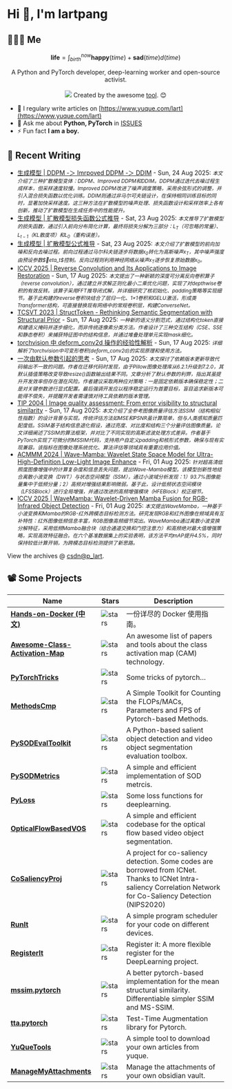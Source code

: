 # Hi 👋, I'm lartpang

## 🧑‍🤝‍🧑 Me

$$
\textbf{life} = \int_{birth}^{now} \mathbf{happy}(time) + \mathbf{sad}(time) d(time)
$$

<p align="center">
  A Python and PyTorch developer, deep-learning worker and open-source activist.
  <br /><br />

  <img src="https://github.com/lartpang/lartpang/assets/26847524/47e4b857-c6b7-4237-a637-0ec73485e48e" />
  Created by the awesome <a href="https://erikdemaine.org/fonts/tetris/">tool</a>. 😊
</p>

* 📝 I regulary write articles on [https://www.yuque.com/lart](https://www.yuque.com/lart)
* 💬 Ask me about **Python, PyTorch** in [ISSUES](https://github.com/lartpang/lartpang/issues)
* ⚡ Fun fact **I am a boy.**

## 📝 Recent Writing

<!-- writing starts -->
* [生成模型 | DDPM -＞ Imrpoved DDPM -＞ DDIM](https://blog.csdn.net/P_LarT/article/details/150712115) - Sun, 24 Aug 2025: <small>*本文介绍了三种扩散模型变体：DDPM、Improved DDPM和DDIM。DDPM通过迭代去噪过程生成样本，但采样速度较慢。Improved DDPM改进了噪声调度策略，采用余弦形式的调整，并引入混合损失函数以优化训练。DDIM则通过非马尔可夫链设计，在保持相同训练目标的同时，显著加快采样速度。这三种方法在扩散模型的噪声处理、损失函数设计和采样效率上各有创新，推动了扩散模型在生成任务中的性能提升。*</small>
* [生成模型 | 扩散模型损失函数公式推导](https://blog.csdn.net/P_LarT/article/details/150646412) - Sat, 23 Aug 2025: <small>*本文推导了扩散模型的损失函数，通过引入前向分布简化计算，最终将损失分解为三部分：$L_T$（可忽略的常量）、$L_{t-1}$（KL散度项）和$L_0$（重构误差）。*</small>
* [生成模型 | 扩散模型公式推导](https://blog.csdn.net/P_LarT/article/details/150637291) - Sat, 23 Aug 2025: <small>*本文介绍了扩散模型的前向加噪和反向去噪过程。前向过程通过马尔科夫链逐步将数据$x_0$转化为高斯噪声$x_T$，其中噪声强度由预设参数$eta_t$控制。反向过程则利用神经网络从噪声$x_T$逐步恢复原始数据$x_0$。*</small>
* [ICCV 2025 | Reverse Convolution and Its Applications to Image Restoration](https://blog.csdn.net/P_LarT/article/details/150469410) - Sun, 17 Aug 2025: <small>*本文提出了一种新颖的深度可分离反向卷积算子（reverse convolution），通过建立并求解正则化最小二乘优化问题，实现了对depthwise卷积的有效反转。该算子采用FFT推导闭式解，并详细研究了核初始化、padding策略等实现细节。基于此构建的reverse卷积块结合了层归一化、1×1卷积和GELU激活，形成类Transformer结构，可直接替换现有网络中的常规卷积层，构建ConverseNet。*</small>
* [TCSVT 2023 | StructToken - Rethinking Semantic Segmentation with Structural Prior](https://blog.csdn.net/P_LarT/article/details/150464275) - Sun, 17 Aug 2025: <small>*一种新的语义分割范式，通过结构化token直接构建语义掩码并逐步细化，而非传统逐像素分类方法。作者设计了三种交互结构（CSE、SSE和静态卷积）来捕获特征图中的结构信息，并通过堆叠处理单元实现mask细化。*</small>
* [torchvision 中 deform_conv2d 操作的经验性解析](https://blog.csdn.net/P_LarT/article/details/150463945) - Sun, 17 Aug 2025: <small>*详细解析了torchvision中可变形卷积(deform_conv2d)的实现原理和使用方法。*</small>
* [一次由默认参数引起的思考](https://blog.csdn.net/P_LarT/article/details/150463724) - Sun, 17 Aug 2025: <small>*本文探讨了依赖版本更新导致代码输出不一致的问题。作者在迁移代码时发现，由于Pillow图像处理库从6.2.1升级到7.2.0，其默认插值策略改变导致resize()函数输出结果不同。文章分析了默认参数的利弊，指出其虽提升开发效率但存在潜在风险。作者建议采取两种应对策略：一是固定依赖版本确保稳定性；二是对关键参数进行显式配置。最后强调开发应以程序稳定运行为首要目标，盲目追求新版本可能得不偿失，并提醒开发者需谨慎对待工具依赖的版本管理。*</small>
* [TIP 2004 | Image quality assessment: From error visibility to structural similarity](https://blog.csdn.net/P_LarT/article/details/150463462) - Sun, 17 Aug 2025: <small>*本文介绍了全参考图像质量评估方法SSIM（结构相似性指数）的设计背景与实现。传统评估方法如MSE和PSNR虽计算简单，但与人类感知质量匹配度低。SSIM基于结构信息退化假设，通过亮度、对比度和结构三个分量评估图像质量。论文详细阐述了SSIM的算法框架，并对比了不同实现的高斯滤波处理方式差异。作者基于PyTorch实现了可微分的MSSIM代码，支持用户自定义padding和核形式参数，确保与现有实现兼容。该指标在图像处理系统优化、算法评估等领域具有重要应用价值。*</small>
* [ACMMM 2024 | Wave-Mamba: Wavelet State Space Model for Ultra-High-Definition Low-Light Image Enhance](https://blog.csdn.net/P_LarT/article/details/149830920) - Fri, 01 Aug 2025: <small>*针对超高清低照度图像增强中的计算复杂度和信息丢失问题，提出Wave-Mamba模型。该模型创新性地结合离散小波变换（DWT）与状态空间模型（SSM），通过小波域分析发现：1）93.7%图像能量集中于低频分量；2）高频对增强结果影响微弱。基于此，设计低频状态空间模块（LFSSBlock）进行全局增强，并通过改进的高频增强模块（HFEBlock）校正细节。*</small>
* [ICCV 2025 | WaveMamba: Wavelet-Driven Mamba Fusion for RGB-Infrared Object Detection](https://blog.csdn.net/P_LarT/article/details/149816528) - Fri, 01 Aug 2025: <small>*本文提出WaveMamba，一种基于小波变换和Mamba的RGB-红外跨模态目标检测方法。研究发现RGB和红外图像在频域具有互补特性：红外图像低频信息丰富，RGB图像高频细节突出。WaveMamba通过离散小波变换分解特征，采用低频Mamba融合块（结合通道交换和门控注意力）和高频绝对最大值增强策略，实现高效特征融合。在六个基准数据集上的实验表明，该方法平均mAP提升4.5%，同时保持较低计算开销，为跨模态目标检测提供了新思路。*</small>
<!-- writing ends -->

View the archives @ [csdn@p_lart](https://blog.csdn.net/p_lart).

## 📽️ Some Projects

| Name                                                                                         | Stars                                                                               | Description                                                                                                                                                      |
| -------------------------------------------------------------------------------------------- | ----------------------------------------------------------------------------------- | ---------------------------------------------------------------------------------------------------------------------------------------------------------------- |
| [**Hands-on-Docker (中文)**](https://github.com/lartpang/Hands-on-Docker)                    | ![stars](https://img.shields.io/github/stars/lartpang/Hands-on-Docker)              | 一份详尽的 Docker 使用指南。                                                                                                                                     |
| [**Awesome-Class-Activation-Map**](https://github.com/lartpang/awesome-class-activation-map) | ![stars](https://img.shields.io/github/stars/lartpang/awesome-class-activation-map) | An awesome list of papers and tools about the class activation map (CAM) technology.                                                                             |
| [**PyTorchTricks**](https://github.com/lartpang/PyTorchTricks)                               | ![stars](https://img.shields.io/github/stars/lartpang/PyTorchTricks)                | Some tricks of pytorch…                                                                                                                                          |
| [**MethodsCmp**](https://github.com/lartpang/MethodsCmp)                                     | ![stars](https://img.shields.io/github/stars/lartpang/MethodsCmp)                   | A Simple Toolkit for Counting the FLOPs/MACs, Parameters and FPS of Pytorch-based Methods.                                                                       |
| [**PySODEvalToolkit**](https://github.com/lartpang/PySODEvalToolkit)                         | ![stars](https://img.shields.io/github/stars/lartpang/PySODEvalToolkit)             | A Python-based salient object detection and video object segmentation evaluation toolbox.                                                                        |
| [**PySODMetrics**](https://github.com/lartpang/PySODMetrics)                                 | ![stars](https://img.shields.io/github/stars/lartpang/PySODMetrics)                 | A simple and efficient implementation of SOD metrcis.                                                                                                            |
| [**PyLoss**](https://github.com/lartpang/PyLoss)                                             | ![stars](https://img.shields.io/github/stars/lartpang/PyLoss)                       | Some loss functions for deeplearning.                                                                                                                            |
| [**OpticalFlowBasedVOS**](https://github.com/lartpang/OpticalFlowBasedVOS)                   | ![stars](https://img.shields.io/github/stars/lartpang/OpticalFlowBasedVOS)          | A simple and efficient codebase for the optical flow based video object segmentation.                                                                            |
| [**CoSaliencyProj**](https://github.com/lartpang/CoSaliencyProj)                             | ![stars](https://img.shields.io/github/stars/lartpang/CoSaliencyProj)               | A project for co-saliency detection. Some codes are borrowed from ICNet. Thanks to ICNet Intra-saliency Correlation Network for Co-Saliency Detection (NIPS2020) |
| [**RunIt**](https://github.com/lartpang/RunIt)                                               | ![stars](https://img.shields.io/github/stars/lartpang/RunIt)                        | A simple program scheduler for your code on different devices.                                                                                                   |
| [**RegisterIt**](https://github.com/lartpang/RegisterIt)                                     | ![stars](https://img.shields.io/github/stars/lartpang/RegisterIt)                   | Register it: A more flexible register for the DeepLearning project.                                                                                              |
| [**mssim.pytorch**](https://github.com/lartpang/mssim.pytorch)                               | ![stars](https://img.shields.io/github/stars/lartpang/mssim.pytorch)                | A better pytorch-based implementation for the mean structural similarity. Differentiable simpler SSIM and MS-SSIM.                                               |
| [**tta.pytorch**](https://github.com/lartpang/tta.pytorch)                                   | ![stars](https://img.shields.io/github/stars/lartpang/tta.pytorch)                  | Test-Time Augmentation library for Pytorch.                                                                                                                      |
| [**YuQueTools**](https://github.com/lartpang/YuQueTools)                                     | ![stars](https://img.shields.io/github/stars/lartpang/YuQueTools)                   | A simple tool to download your own articles from yuque.                                                                                                          |
| [**ManageMyAttachments**](https://github.com/lartpang/ManageMyAttachments)                   | ![stars](https://img.shields.io/github/stars/lartpang/ManageMyAttachments)          | Manage the attachments of your own obsidian vault.                                                                                                               |
